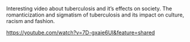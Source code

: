 
Interesting video about tuberculosis and it’s effects on society. The romanticization and sigmatism of tuberculosis and its impact on culture, racism and fashion.

https://youtube.com/watch?v=7D-gxaie6UI&feature=shared